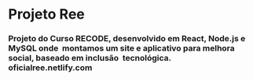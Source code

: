 <h1> Projeto Ree</h1>
<h3>Projeto do Curso RECODE, desenvolvido em React, Node.js e MySQL onde  montamos um site e aplicativo para melhora social, baseado em inclusão  tecnológica.  <br/> oficialree.netlify.com </h3>
